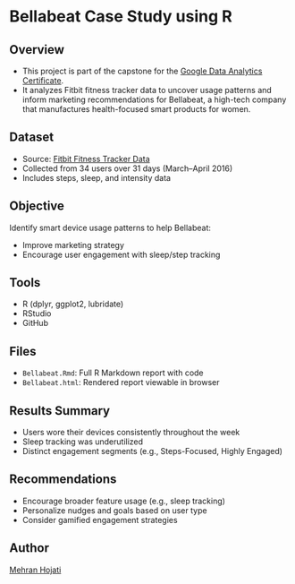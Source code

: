 # Bellabeat Case Study using R

## Overview
- This project is part of the capstone for the [Google Data Analytics Certificate](https://www.coursera.org/professional-certificates/google-data-analytics).
- It analyzes Fitbit fitness tracker data to uncover usage patterns and inform marketing recommendations for Bellabeat, a high-tech company that manufactures health-focused smart products for women.

## Dataset
- Source: [Fitbit Fitness Tracker Data](https://www.kaggle.com/datasets/arashnic/fitbit)
- Collected from 34 users over 31 days (March–April 2016)
- Includes steps, sleep, and intensity data

## Objective
Identify smart device usage patterns to help Bellabeat:
- Improve marketing strategy
- Encourage user engagement with sleep/step tracking

## Tools
- R (dplyr, ggplot2, lubridate)
- RStudio
- GitHub

## Files
- `Bellabeat.Rmd`: Full R Markdown report with code
- `Bellabeat.html`: Rendered report viewable in browser

## Results Summary
- Users wore their devices consistently throughout the week
- Sleep tracking was underutilized
- Distinct engagement segments (e.g., Steps-Focused, Highly Engaged)

## Recommendations
- Encourage broader feature usage (e.g., sleep tracking)
- Personalize nudges and goals based on user type
- Consider gamified engagement strategies

## Author
[Mehran Hojati](https://github.com/Mehran-Ho)
